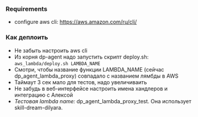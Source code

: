 ### Requirements

- configure aws cli: https://aws.amazon.com/ru/cli/


### Как деплоить

- Не забыть настроить aws cli
- Из корня dp-agent надо запустить скрипт deploy.sh: `aws_lambda/deploy.sh LAMBDA_NAME`
- Смотри, чтобы название функции LAMBDA_NAME (сейчас dp_agent_lambda_proxy) совпадало с названием лямбды в AWS
- Таймаут 3 сек мало для тестов, надо увеличиваить
- Не забудь в веб-интерфейсе настроить имена хандлеров и интеграцию с Алексой
- *Тестовая lambda name:* dp_agent_lambda_proxy_test. Она использует skill-dream-dilyara.
